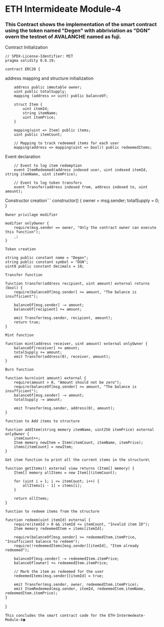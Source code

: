 # ETH Intermideate Module-4
### This Contract shows the implementation of the smart contract using the token named "Degen" with abbriviation as "DGN" overn the testnet of AVALANCHE named as fuji.

Contract Initialization

```
// SPDX-License-Identifier: MIT
pragma solidity 0.8.19;

contract ERC20 {
```

address mapping and structure initialization
```
    address public immutable owner;
    uint public totalSupply;
    mapping (address => uint) public balanceOf;

    struct Item {
        uint itemId;
        string itemName;
        uint itemPrice;
    }
    
    mapping(uint => Item) public items;
    uint public itemCount;

    // Mapping to track redeemed items for each user
    mapping(address => mapping(uint => bool)) public redeemedItems;
```
Event declaration
```
    // Event to log item redemption
    event ItemRedeemed(address indexed user, uint indexed itemId, string itemName, uint itemPrice);

    // Event to log token transfers
    event Transfer(address indexed from, address indexed to, uint amount);
```
Constructor creation```
    constructor() {
        owner = msg.sender;
        totalSupply = 0;
    }
```
Owner privilage modifier
``` 
    modifier onlyOwner {
        require(msg.sender == owner, "Only the contract owner can execute this function");
        _;
    }
```
Token creation
```
    string public constant name = "Degen";
    string public constant symbol = "DGN";
    uint8 public constant decimals = 10;
```
Transfer function
```
    function transfer(address recipient, uint amount) external returns (bool) {
        require(balanceOf[msg.sender] >= amount, "The balance is insufficient");

        balanceOf[msg.sender] -= amount;
        balanceOf[recipient] += amount;

        emit Transfer(msg.sender, recipient, amount);
        return true;
    }
```
Mint function
```
    function mint(address receiver, uint amount) external onlyOwner {
        balanceOf[receiver] += amount;
        totalSupply += amount;
        emit Transfer(address(0), receiver, amount);
    }
```	
Burn function
```
    function burn(uint amount) external {
        require(amount > 0, "Amount should not be zero");
        require(balanceOf[msg.sender] >= amount, "The balance is insufficient");
        balanceOf[msg.sender] -= amount;
        totalSupply -= amount;

        emit Transfer(msg.sender, address(0), amount);
    }
```
function to Add items to structure
```	
    function addItem(string memory itemName, uint256 itemPrice) external onlyOwner {
        itemCount++;
        Item memory newItem = Item(itemCount, itemName, itemPrice);
        items[itemCount] = newItem;
    }
```
Get item function to print all the current items in the structure\
```
    function getItems() external view returns (Item[] memory) {
        Item[] memory allItems = new Item[](itemCount);
        
        for (uint i = 1; i <= itemCount; i++) {
            allItems[i - 1] = items[i];
        }
        
        return allItems;
    }
 ```
function to redeem items from the structure
``` 
    function redeem(uint itemId) external {
        require(itemId > 0 && itemId <= itemCount, "Invalid item ID");
        Item memory redeemedItem = items[itemId];
        
        require(balanceOf[msg.sender] >= redeemedItem.itemPrice, "Insufficient balance to redeem");
        require(!redeemedItems[msg.sender][itemId], "Item already redeemed");

        balanceOf[msg.sender] -= redeemedItem.itemPrice;
        balanceOf[owner] += redeemedItem.itemPrice;

        // Mark the item as redeemed for the user
        redeemedItems[msg.sender][itemId] = true;

        emit Transfer(msg.sender, owner, redeemedItem.itemPrice);
        emit ItemRedeemed(msg.sender, itemId, redeemedItem.itemName, redeemedItem.itemPrice);
    }
}
```
This concludes the smart contract code for the ETH-Intermedeate-Module-4🍀
